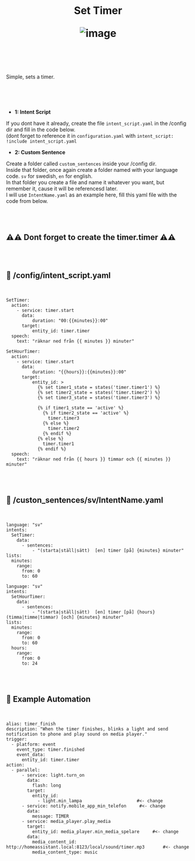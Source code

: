 
<h1 align="center">
<br>

Set Timer
<br>

![image](https://github.com/pungkula1337anka/Voice-Stuff/assets/105579081/141106a3-db25-4efd-8c3b-90fcc13b9472)

</h1><br>
<br><br>

Simple, sets a timer.

<br><br><br>


- **1: Intent Script** <br>

If you dont have it already, create the file `intent_script.yaml` in the /config dir and fill in the code below.<br>
(dont forget to reference it in `configuration.yaml` with `intent_script: !include intent_script.yaml`<br> 

- **2: Custom Sentence** <br>

Create a folder called `custom_sentences` inside your /config dir.<br>
Inside that folder, once again create a folder named with your language code. `sv` for swedish, `en` for english.<br>
In that folder you create a file and name it whatever you want, but remember it, cause it will be referencesd later.<br>
I will use `IntentName.yaml` as an example here, fill this yaml file with the code from below. <br>





<br><br>



## **⚠️⚠️ Dont forget to create the timer.timer ⚠️⚠️** <br><br><br>





## 🦆 /config/intent_script.yaml <br>


<br>


```
SetTimer:
  action:
    - service: timer.start
      data:
          duration: "00:{{minutes}}:00"
      target:
          entity_id: timer.timer
  speech:
    text: "räknar ned från {{ minutes }} minuter"   
 
SetHourTimer:
  action:
    - service: timer.start
      data:
          duration: "{{hours}}:{{minutes}}:00"
      target:
          entity_id: >
            {% set timer1_state = states('timer.timer1') %}
            {% set timer2_state = states('timer.timer2') %}
            {% set timer3_state = states('timer.timer3') %}

            {% if timer1_state == 'active' %}
              {% if timer2_state == 'active' %}
                timer.timer3
              {% else %}
                timer.timer2
              {% endif %}
            {% else %}
              timer.timer1
            {% endif %}         
  speech:
    text: "räknar ned från {{ hours }} timmar och {{ minutes }} minuter"  
```

<br><br>


## 🦆 /custon_sentences/sv/IntentName.yaml <br>


<br>

```
language: "sv"
intents:
  SetTimer:
    data:
      - sentences:
          - "(starta|ställ|sätt)  [en] timer [på] {minutes} minuter"       
lists:
  minutes:
    range:
      from: 0
      to: 60
```


```	
language: "sv"
intents:
  SetHourTimer:
    data:
      - sentences:
          - "(starta|ställ|sätt)  [en] timer [på] {hours} (timma|timme|timmar) [och] {minutes} minuter"          
lists:
  minutes:
    range:
      from: 0
      to: 60
  hours:
    range:
      from: 0
      to: 24
```

<br><br>


## 🦆 Example Automation <br>


<br>

```
alias: timer_finish
description: "When the timer finishes, blinks a light and send notification to phone and play sound on media player."
trigger:
  - platform: event
    event_type: timer.finished
    event_data:
      entity_id: timer.timer
action:
  - parallel:
      - service: light.turn_on
        data:
          flash: long
        target:
          entity_id:
            - light.min_lampa                     #<- change
      - service: notify.mobile_app_min_telefon     #<- change
        data:
          message: TIMER
      - service: media_player.play_media
        target:
          entity_id: media_player.min_media_spelare     #<- change
        data:
          media_content_id: http://homeassistant.local:8123/local/sound/timer.mp3       #<- change
          media_content_type: music
```



